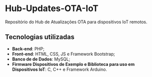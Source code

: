 # Hub-Updates-OTA-IoT
Repositório do Hub de Atualizações OTA para dispositivos IoT remotos.

## Tecnologias utilizadas
- **Back-end**: PHP;
- **Front-end**: HTML, CSS, JS e Framework Bootstrap;
- **Banco de de Dados**: MySQL;
- **Firmware Dispositivos de Exemplo e Biblioteca para uso em Dispositivos IoT**: C, C++ e Framework Arduino.